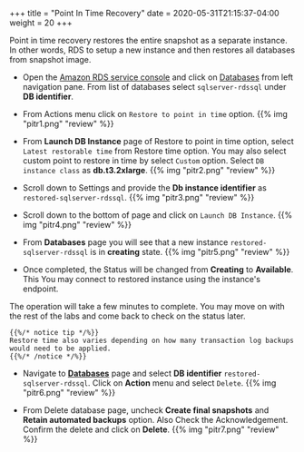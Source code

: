 +++
title = "Point In Time Recovery"
date = 2020-05-31T21:15:37-04:00
weight = 20
+++

Point in time recovery restores the entire snapshot as a separate instance. In other words, RDS to setup a new instance and then restores all databases from snapshot image.

* Open the [Amazon RDS  service console](https://console.aws.amazon.com/rds/home) and click on [Databases](https://console.aws.amazon.com/rds/home#databases:) from left navigation pane. From list of databases select `sqlserver-rdssql` under **DB identifier**.

* From Actions menu click on `Restore to point in time` option.
{{% img "pitr1.png" "review" %}}

* From **Launch DB Instance** page of Restore to point in time option, select `Latest restorable time` from Restore time option. You may also select custom point to restore in time by select `Custom` option. Select `DB instance class` as **db.t3.2xlarge**.
{{% img "pitr2.png" "review" %}}

* Scroll down to Settings and provide the **Db instance identifier** as `restored-sqlserver-rdssql`.
{{% img "pitr3.png" "review" %}}

* Scroll down to the bottom of page and click on `Launch DB Instance`.
{{% img "pitr4.png" "review" %}}

* From **Databases** page you will see that a new instance `restored-sqlserver-rdssql` is in **creating** state.
{{% img "pitr5.png" "review" %}}

* Once completed, the Status will be changed from **Creating** to **Available**. This You may connect to restored instance using the instance's endpoint. 

The operation will take a few minutes to complete. You may move on with the rest of the labs and come back to check on the status later.

```
{{%/* notice tip */%}}
Restore time also varies depending on how many transaction log backups would need to be applied.
{{%/* /notice */%}}
```

* Navigate to [**Databases**](https://console.aws.amazon.com/rds/home?region=us-east-1#databases:) page and select **DB identifier** `restored-sqlserver-rdssql`. Click on **Action** menu and select `Delete`.
{{% img "pitr6.png" "review" %}}

* From Delete database page, uncheck **Create final snapshots** and **Retain automated backups** option. Also Check the Acknowledgement. Confirm the delete and click on **Delete**.
{{% img "pitr7.png" "review" %}}

